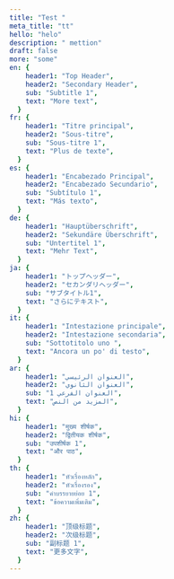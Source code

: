 ```yaml
---
title: "Test "
meta_title: "tt"
hello: "helo"
description: " mettion"
draft: false
more: "some"
en: {
    header1: "Top Header",
    header2: "Secondary Header",
    sub: "Subtitle 1",
    text: "More text",
  }
fr: {
    header1: "Titre principal",
    header2: "Sous-titre",
    sub: "Sous-titre 1",
    text: "Plus de texte",
  }
es: {
    header1: "Encabezado Principal",
    header2: "Encabezado Secundario",
    sub: "Subtítulo 1",
    text: "Más texto",
  }
de: {
    header1: "Hauptüberschrift",
    header2: "Sekundäre Überschrift",
    sub: "Untertitel 1",
    text: "Mehr Text",
  }
ja: {
    header1: "トップヘッダー",
    header2: "セカンダリヘッダー",
    sub: "サブタイトル1",
    text: "さらにテキスト",
  }
it: {
    header1: "Intestazione principale",
    header2: "Intestazione secondaria",
    sub: "Sottotitolo uno ",
    text: "Ancora un po' di testo",
  }
ar: {
    header1: "العنوان الرئيسي",
    header2: "العنوان الثانوي",
    sub: "العنوان الفرعي 1",
    text: "المزيد من النص",
  }
hi: {
    header1: "मुख्य शीर्षक",
    header2: "द्वितीयक शीर्षक",
    sub: "उपशीर्षक 1",
    text: "और पाठ",
  }
th: {
    header1: "หัวเรื่องหลัก",
    header2: "หัวเรื่องรอง",
    sub: "คำบรรยายย่อย 1",
    text: "ข้อความเพิ่มเติม",
  }
zh: {
    header1: "顶级标题",
    header2: "次级标题",
    sub: "副标题 1",
    text: "更多文字",
  }
---
```

